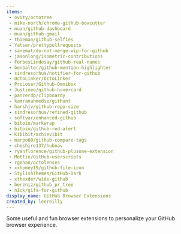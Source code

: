 ```yaml
---
items:
 - ovity/octotree
 - mike-north/chrome-github-boxcutter
 - muan/github-dashboard
 - muan/github-gmail
 - thieman/github-selfies
 - Yatser/prettypullrequests
 - sanemat/do-not-merge-wip-for-github
 - jasonlong/isometric-contributions
 - ForbesLindesay/github-real-names
 - benbalter/github-mention-highlighter
 - sindresorhus/notifier-for-github
 - OctoLinker/OctoLinker
 - ProLoser/Github-Omnibox
 - Justineo/github-hovercard
 - panzerdp/clipboardy
 - kamranahmedse/githunt
 - harshjv/github-repo-size
 - sindresorhus/refined-github
 - softvar/enhanced-github
 - bitoiu/markwrap
 - bitoiu/github-red-alert
 - Kibibit/achievibit
 - marpo60/github-compare-tags
 - cheshire137/hubnav
 - ryanflorence/github-plusone-extension
 - Mottie/GitHub-userscripts
 - rgehan/octolenses
 - xxhomey19/github-file-icon
 - StylishThemes/GitHub-Dark
 - xthexder/wide-github
 - berzniz/github_pr_tree
 - n1ck/gifs-for-github
display_name: GitHub Browser Extensions
created_by: leereilly
---
```

Some useful and fun browser extensions to personalize your GitHub browser experience.
